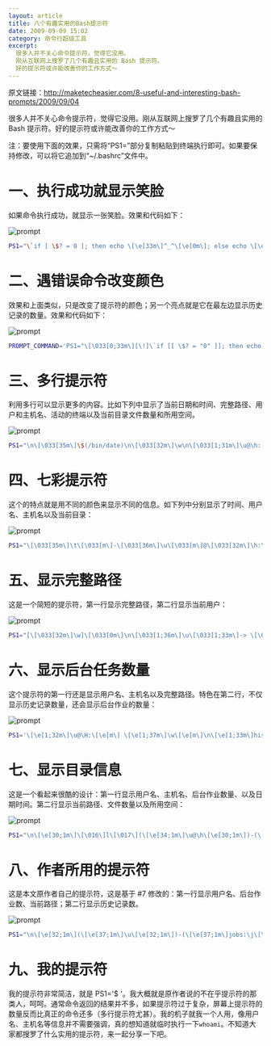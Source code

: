 ```yaml
---
layout: article
title: 八个有趣实用的Bash提示符
date: 2009-09-09 15:02
category: 命令行超级工具
excerpt:
  很多人并不关心命令提示符，觉得它没用。
  刚从互联网上搜罗了几个有趣且实用的 Bash 提示符。
  好的提示符或许能改善你的工作方式～
---
```


原文链接：http://maketecheasier.com/8-useful-and-interesting-bash-prompts/2009/09/04

很多人并不关心命令提示符，觉得它没用。刚从互联网上搜罗了几个有趣且实用的 Bash 提示符。好的提示符或许能改善你的工作方式～

注：要使用下面的效果，只需将“PS1=”部分复制粘贴到终端执行即可。如果要保持修改，可以将它追加到“~/.bashrc”文件中。

# 一、执行成功就显示笑脸

如果命令执行成功，就显示一张笑脸。效果和代码如下：

![prompt](http://mcdn.maketecheasier.com/wp-content/uploads/2009/08/bashprompts-happyface.jpg)

```bash
PS1="\`if [ \$? = 0 ]; then echo \[\e[33m\]^_^\[\e[0m\]; else echo \[\e[31m\]O_O\[\e[0m\]; fi\`[\u@\h:\w]\\$ "
```

# 二、遇错误命令改变颜色

效果和上面类似，只是改变了提示符的颜色；另一个亮点就是它在最左边显示历史记录的数量。效果和代码如下：

![prompt](http://mcdn.maketecheasier.com/wp-content/uploads/2009/08/bashprompts-hurring.jpg)

```bash
PROMPT_COMMAND='PS1="\[\033[0;33m\][\!]\`if [[ \$? = "0" ]]; then echo "\\[\\033[32m\\]"; else echo "\\[\\033[31m\\]"; fi\`[\u.\h: \`if [[ `pwd|wc -c|tr -d " "` > 18 ]]; then echo "\\W"; else echo "\\w"; fi\`]\$\[\033[0m\] "; echo -ne "\033]0;`hostname -s`:`pwd`\007"'
```

# 三、多行提示符

利用多行可以显示更多的内容。比如下列中显示了当前日期和时间、完整路径、用户和主机名、活动的终端以及当前目录文件数量和所用空间。

![prompt](http://mcdn.maketecheasier.com/wp-content/uploads/2009/08/bashprompts-informant.jpg)

```bash
PS1="\n\[\033[35m\]\$(/bin/date)\n\[\033[32m\]\w\n\[\033[1;31m\]\u@\h: \[\033[1;34m\]\$(/usr/bin/tty | /bin/sed -e 's:/dev/::'): \[\033[1;36m\]\$(/bin/ls -1 | /usr/bin/wc -l | /bin/sed 's: ::g') files \[\033[1;33m\]\$(/bin/ls -lah | /bin/grep -m 1 total | /bin/sed 's/total //')b\[\033[0m\] -> \[\033[0m\]"
```

# 四、七彩提示符

这个的特点就是用不同的颜色来显示不同的信息。如下列中分别显示了时间、用户名、主机名以及当前目录：

![prompt](http://mcdn.maketecheasier.com/wp-content/uploads/2009/08/bashprompts-4.jpg)

```bash
PS1="\[\033[35m\]\t\[\033[m\]-\[\033[36m\]\u\[\033[m\]@\[\033[32m\]\h:\[\033[33;1m\]\w\[\033[m\]\$ "
```

# 五、显示完整路径

这是一个简短的提示符，第一行显示完整路径，第二行显示当前用户：

![prompt](http://mcdn.maketecheasier.com/wp-content/uploads/2009/08/bashprompts-5.jpg)

```bash
PS1="[\[\033[32m\]\w]\[\033[0m\]\n\[\033[1;36m\]\u\[\033[1;33m\]-> \[\033[0m\]"
```

# 六、显示后台任务数量

这个提示符的第一行还是显示用户名、主机名以及完整路径。特色在第二行，不仅显示历史记录数量，还会显示后台作业的数量：

![prompt](http://mcdn.maketecheasier.com/wp-content/uploads/2009/08/bashprompts-61.jpg)


```bash
PS1='\[\e[1;32m\]\u@\H:\[\e[m\] \[\e[1;37m\]\w\[\e[m\]\n\[\e[1;33m\]hist:\! \[\e[0;33m\] \[\e[1;31m\]jobs:\j \$\[\e[m\] '
```

# 七、显示目录信息

这是一个看起来很酷的设计：第一行显示用户名、主机名、后台作业数量、以及日期时间。第二行显示当前路径、文件数量以及所用空间：

![prompt](http://mcdn.maketecheasier.com/wp-content/uploads/2009/08/bashprompts-7.jpg)

```bash
PS1="\n\[\e[30;1m\]\[\016\]l\[\017\](\[\e[34;1m\]\u@\h\[\e[30;1m\])-(\[\e[34;1m\]\j\[\e[30;1m\])-(\[\e[34;1m\]\@ \d\[\e[30;1m\])->\[\e[30;1m\]\n\[\016\]m\[\017\]-(\[\[\e[32;1m\]\w\[\e[30;1m\])-(\[\e[32;1m\]\$(/bin/ls -1 | /usr/bin/wc -l | /bin/sed 's: ::g') files, \$(/bin/ls -lah | /bin/grep -m 1 total | /bin/sed 's/total //')b\[\e[30;1m\])--> \[\e[0m\]"
```

# 八、作者所用的提示符

这是本文原作者自己的提示符，这是基于 #7 修改的：第一行显示用户名、后台作业数、当前路径；第二行显示历史记录数。

![prompt](http://mcdn.maketecheasier.com/wp-content/uploads/2009/08/bashprompts-8.jpg)

```bash
PS1="\n\[\e[32;1m\](\[\e[37;1m\]\u\[\e[32;1m\])-(\[\e[37;1m\]jobs:\j\[\e[32;1m\])-(\[\e[37;1m\]\w\[\e[32;1m\])\n(\[\[\e[37;1m\]! \!\[\e[32;1m\])-> \[\e[0m\]"
```

# 九、我的提示符

我的提示符非常简洁，就是 PS1='$ '。我大概就是原作者说的不在乎提示符的那类人，呵呵。通常命令返回的结果并不多，如果提示符过于复杂，屏幕上提示符的数量反而比真正的命令还多（多行提示符尤甚）。我的机子就我一个人用，像用户名、主机名等信息并不需要强调，真的想知道就临时执行一下`whoami`。不知道大家都搜罗了什么实用的提示符，来一起分享一下吧。
